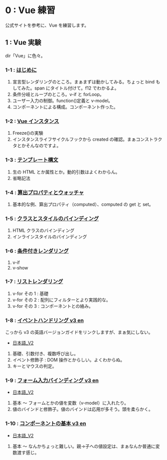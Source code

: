 # 0 : Vue 練習

公式サイトを参考に、Vue を練習します。

## 1 : Vue 実験

dir「Vue」に色々。

### 1-1 : [はじめに](https://jp.vuejs.org/v2/guide/index.html)

1. 宣言型レンダリングのところ。まぁまずは動かしてみる。ちょっと bind もしてみた。span にタイトル付けて。f12 でわかるよ。
2. 条件分岐とループのところ。v-if と forLoop。
3. ユーザー入力の制御。function()定義と v-model。
4. コンポーネントによる構成。コンポーネント作った。

### 1-2 : [Vue インスタンス](https://jp.vuejs.org/v2/guide/instance.html)

1. Freeze()の実験
2. インスタンスライフサイクルフックから created の確認。まぁコンストラクタとかそんなのですよ。

### 1-3 : [テンプレート構文](https://jp.vuejs.org/v2/guide/syntax.html)

1. 生の HTML とか属性とか。動的引数はよくわからん。
2. 省略記法

### 1-4 : [算出プロパティとウォッチャ](https://jp.vuejs.org/v2/guide/computed.html)

1. 基本的な例、算出プロパティ（computed）、computed の get と set。

### 1-5 : [クラスとスタイルのバインディング](https://jp.vuejs.org/v2/guide/class-and-style.html)

1. HTML クラスのバインディング
2. インラインスタイルのバインディング

### 1-6 : [条件付きレンダリング](https://jp.vuejs.org/v2/guide/conditional.html)

1. v-if
2. v-show

### 1-7 : [リストレンダリング](https://jp.vuejs.org/v2/guide/list.html)

1. v-for その 1 : 基礎
2. v-for その 2 : 配列にフィルターとより実践的な。
3. v-for その 3 : コンポーネントとの絡み。

### 1-8 : [イベントハンドリング v3 en](https://v3.vuejs.org/guide/events.html)

こっから v3 の英語バージョンガイドをリンクしますが、まぁ気にしない。

- [日本語\_V2](https://jp.vuejs.org/v2/guide/events.html)

1. 基礎、引数付き、複数呼び出し。
2. イベント修飾子 : DOM 操作とからしい。よくわからぬ。
3. キーとマウスの判定。

### 1-9 : [フォーム入力バインディング v3 en](https://v3.vuejs.org/guide/forms.html)

- [日本語\_V2](https://jp.vuejs.org/v2/guide/forms.html)

1. 基本 ～ フォームとかの値を変数（v-model）に入れたり。
2. 値のバインドと修飾子。値のバインドは応用が多そう。頭を柔らかく。

### 1-10 : [コンポーネントの基本 v3 en](https://v3.vuejs.org/guide/component-basics.html)

- [日本語\_V2](https://jp.vuejs.org/v2/guide/components.html)

1. 基本 ～ なんかちょっと難しい。親→子への値設定は、まぁなんか普通に変数渡す感じ。
